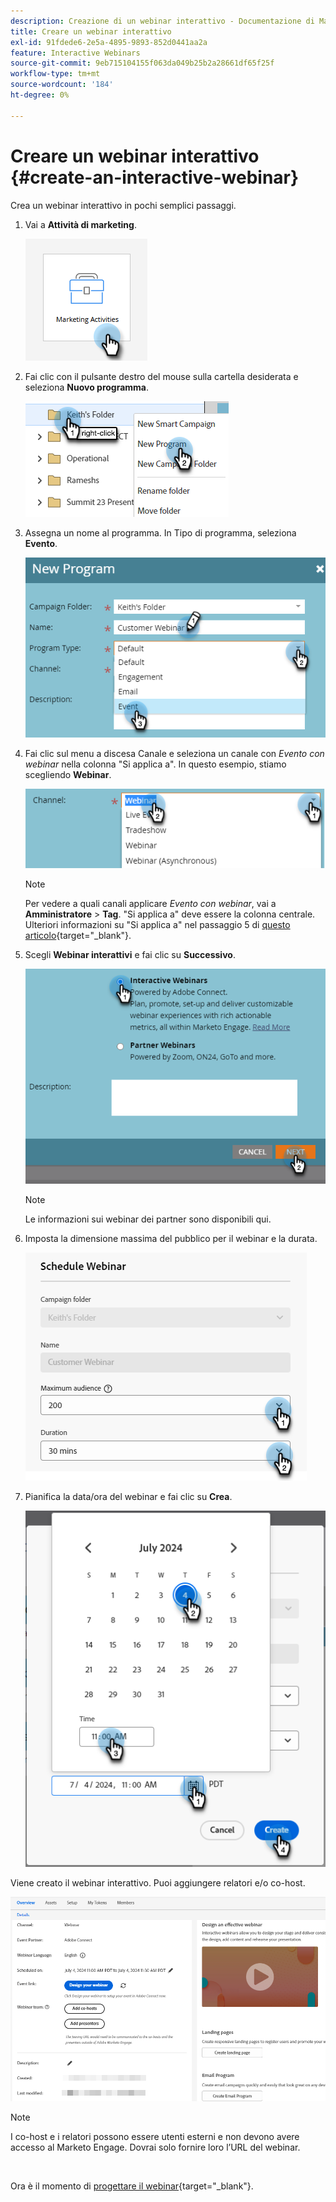 ```yaml
---
description: Creazione di un webinar interattivo - Documentazione di Marketo - Documentazione del prodotto
title: Creare un webinar interattivo
exl-id: 91fdede6-2e5a-4895-9893-852d0441aa2a
feature: Interactive Webinars
source-git-commit: 9eb715104155f063da049b25b2a28661df65f25f
workflow-type: tm+mt
source-wordcount: '184'
ht-degree: 0%

---
```


# Creare un webinar interattivo {#create-an-interactive-webinar}

Crea un webinar interattivo in pochi semplici passaggi.

1. Vai a **Attività di marketing**.

   ![](assets/create-an-interactive-webinar-1.png)

1. Fai clic con il pulsante destro del mouse sulla cartella desiderata e seleziona **Nuovo programma**.

   ![](assets/create-an-interactive-webinar-2.png)

1. Assegna un nome al programma. In Tipo di programma, seleziona **Evento**.

   ![](assets/create-an-interactive-webinar-3.png)

1. Fai clic sul menu a discesa Canale e seleziona un canale con _Evento con webinar_ nella colonna &quot;Si applica a&quot;. In questo esempio, stiamo scegliendo **Webinar**.

   ![](assets/create-an-interactive-webinar-4.png)

   >[!NOTE]
   >
   >Per vedere a quali canali applicare _Evento con webinar_, vai a **Amministratore** > **Tag**. &quot;Si applica a&quot; deve essere la colonna centrale. Ulteriori informazioni su &quot;Si applica a&quot; nel passaggio 5 di [questo articolo](/help/marketo/product-docs/administration/tags/create-a-program-channel.md){target="_blank"}.

1. Scegli **Webinar interattivi** e fai clic su **Successivo**.

   ![](assets/create-an-interactive-webinar-5.png)

   >[!NOTE]
   >
   >Le informazioni sui webinar dei partner sono disponibili qui.

1. Imposta la dimensione massima del pubblico per il webinar e la durata.

   ![](assets/create-an-interactive-webinar-6.png)

1. Pianifica la data/ora del webinar e fai clic su **Crea**.

   ![](assets/create-an-interactive-webinar-7.png)

Viene creato il webinar interattivo. Puoi aggiungere relatori e/o co-host.

![](assets/create-an-interactive-webinar-8.png)

>[!NOTE]
>
>I co-host e i relatori possono essere utenti esterni e non devono avere accesso al Marketo Engage. Dovrai solo fornire loro l’URL del webinar.

<br>

Ora è il momento di [progettare il webinar](/help/marketo/product-docs/demand-generation/events/interactive-webinars/designing-interactive-webinars.md){target="_blank"}.
